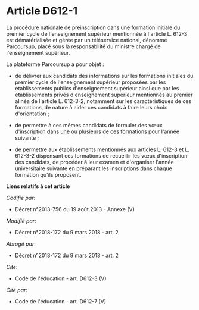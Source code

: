 # Article D612-1

La procédure nationale de préinscription dans une formation initiale du premier cycle de l'enseignement supérieur mentionnée
à l'article L. 612-3 est dématérialisée et gérée par un téléservice national, dénommé Parcoursup, placé sous la
responsabilité du ministre chargé de l'enseignement supérieur. 

La plateforme Parcoursup a pour objet :

- de délivrer aux candidats des informations sur les formations initiales du premier cycle de l'enseignement supérieur
proposées par les établissements publics d'enseignement supérieur ainsi que par les établissements privés d'enseignement
supérieur mentionnés au premier alinéa de l'article L. 612-3-2, notamment sur les caractéristiques de ces formations, de
nature à aider ces candidats à faire leurs choix d'orientation ;

- de permettre à ces mêmes candidats de formuler des vœux d'inscription dans une ou plusieurs de ces formations pour l'année
suivante ;

- de permettre aux établissements mentionnés aux articles L. 612-3 et L. 612-3-2 dispensant ces formations de recueillir les
vœux d'inscription des candidats, de procéder à leur examen et d'organiser l'année universitaire suivante en préparant les
inscriptions dans chaque formation qu'ils proposent.

**Liens relatifs à cet article**

_Codifié par_:

  - Décret n°2013-756 du 19 août 2013 -  Annexe (V)

_Modifié par_:

  - Décret n°2018-172 du 9 mars 2018 - art. 2

_Abrogé par_:

  - Décret n°2018-172 du 9 mars 2018 - art. 2

_Cite_:

  - Code de l'éducation - art. D612-3 (V)

_Cité par_:

  - Code de l'éducation - art. D612-7 (V)

